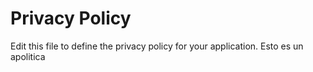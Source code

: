 # Privacy Policy

Edit this file to define the privacy policy for your application.
Esto es un apolitica